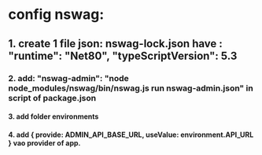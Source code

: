 # config nswag:

## 1. create 1 file json: nswag-lock.json have : "runtime": "Net80", "typeScriptVersion": 5.3

### 2. add: "nswag-admin": "node node_modules/nswag/bin/nswag.js run nswag-admin.json" in script of package.json

#### 3. add folder environments

#### 4. add { provide: ADMIN_API_BASE_URL, useValue: environment.API_URL } vao provider of app.
 
